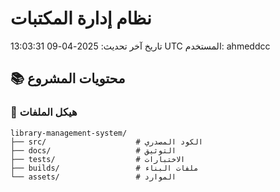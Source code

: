 # نظام إدارة المكتبات
تاريخ آخر تحديث: 2025-04-09 13:03:31 UTC
المستخدم: ahmeddcc

## 📚 محتويات المشروع

### 📂 هيكل الملفات
```text
library-management-system/
├── src/                    # الكود المصدري
├── docs/                   # التوثيق
├── tests/                  # الاختبارات
├── builds/                 # ملفات البناء
└── assets/                 # الموارد

